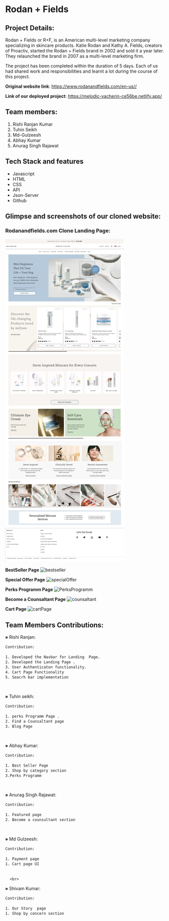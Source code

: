 # Rodan + Fields

## Project Details:
Rodan + Fields or R+F, is an American multi-level marketing company specializing in skincare products. Katie Rodan and Kathy A. Fields, creators of Proactiv, started the Rodan + Fields brand in 2002 and sold it a year later. They relaunched the brand in 2007 as a multi-level marketing firm.

The project has been completed within the duration of 5 days. Each of us had shared work and responsibilities and learnt a lot during the course of this project.

**Original website link**: https://www.rodanandfields.com/en-us//


**Link of our deployed project**: https://melodic-vacherin-ce56be.netlify.app/


## Team members:
1. Rishi Ranjan Kumar 
2. Tuhin Seikh
3. Md-Gulzeesh
4. Abhay Kumar
5. Anurag Singh Rajawat

## Tech Stack and features
- Javascript
- HTML
- CSS
- API 
- Json-Server
- Github

## Glimpse and screenshots of our cloned website:

### Rodanandfields.com Clone Landing Page:
![Landing_page](https://github.com/RishiRanjan-01/RodanFields/blob/0df042358c19c55cedc0321b5447528c673ecc71/RodanandFields%20images/screenshot.png)

**BestSeller Page**
![bestseller](https://user-images.githubusercontent.com/97913174/185169240-f06f6179-4fd6-4a08-ad6a-26861caf48bb.png)

**Special Offer Page**
![specialOffer](https://user-images.githubusercontent.com/97913174/185169287-52dc78f8-7526-4261-9c52-7c19f116c1a0.png)

**Perks Programm Page**
![PerksProgramm](https://user-images.githubusercontent.com/97913174/185169325-1325a8c7-3c12-4ff1-8985-6a4420ede0e3.png)

**Become a Counsaltant Page**
![counsaltant](https://user-images.githubusercontent.com/97913174/185169359-7c97ac11-4fd4-4bef-addc-2d46abd89092.png)

**Cart Page**
![cartPage](https://user-images.githubusercontent.com/97913174/185169402-5e19f10e-8957-4617-babf-e1fde278c863.png)


## Team Members Contributions:
 ⁍ Rishi Ranjan:
 
    Contribution:

    1. Developed the Navbar for Landing  Page.
    2. Developed the Landing Page .
    3. User Authenticaton functionality.
    4. Cart Page Functionality
    5. Seacrh bar implementation


<br>

  ⁍ Tuhin seikh:


    Contribution:

    1. perks Programm Page .
    2. Find a Counsaltant page
    3. Blog Page


<br>

  ⁍ Abhay Kumar:

    Contribution:

    1. Best Seller Page
    2. Shop by category section
    3.Perks Programm


<br>

  ⁍ Anurag Singh Rajawat:

    Contribution:
    
    1. Featured page
    2. Become a counsultant section
    
  <br>

  ⁍ Md Gulzeesh:

    Contribution:

    1. Payment page
    1. Cart page UI
    
    
      <br>

  ⁍ Shivam Kumar:

    Contribution:

    1. Our Story  page
    1. Shop by concern section

    

